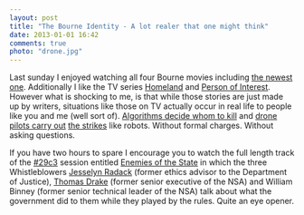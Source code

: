 ```yaml
---
layout: post
title: "The Bourne Identity - A lot realer that one might think"
date: 2013-01-01 16:42
comments: true
photo: "drone.jpg"
---
```

Last sunday I enjoyed watching all four Bourne movies including [the newest one](http://www.imdb.com/title/tt1194173/). Additionally I like the TV series [Homeland](http://www.imdb.com/title/tt1796960/) and [Person of Interest](http://www.imdb.com/title/tt1839578/). However what is shocking to me, is that while those stories are just made up by writers, situations like those on TV actually occur in real life to people like you and me (well sort of). [Algorithms decide whom to kill](http://video.events.ccc.de/#event=5338&conference=29th+Chaos+Communication+Congress) and [drone pilots carry out](http://www.spiegel.de/international/world/pain-continues-after-war-for-american-drone-pilot-a-872726.html) [the strikes](http://www.fastcodesign.com/1671129/infographic-a-map-of-america-s-284-drone-strikes-against-pakistan) like robots. Without formal charges. Without asking questions.

If you have two hours to spare I encourage you to watch the full length track of the [#29c3](http://events.ccc.de/congress/2012/wiki/Main_Page) session entitled [Enemies of the State](http://video.events.ccc.de/#event=5338&conference=29th+Chaos+Communication+Congress) in which the three Whistleblowers [Jesselyn Radack](http://en.wikipedia.org/wiki/Jesselyn_Radack) (former ethics advisor to the Department of Justice), [Thomas Drake](http://en.wikipedia.org/wiki/Thomas_Andrews_Drake) (former senior executive of the NSA) and William Binney (former senior technical leader of the NSA) talk about what the government did to them while they played by the rules. Quite an eye opener.